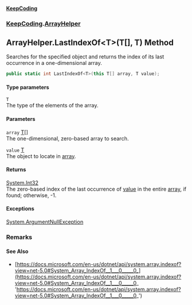 #### [KeepCoding](index.md 'index')
### [KeepCoding](KeepCoding.md 'KeepCoding').[ArrayHelper](ArrayHelper.md 'KeepCoding.ArrayHelper')
## ArrayHelper.LastIndexOf&lt;T&gt;(T[], T) Method
Searches for the specified object and returns the index of its last occurrence in a one-dimensional array.  
```csharp
public static int LastIndexOf<T>(this T[] array, T value);
```
#### Type parameters
<a name='KeepCoding.ArrayHelper.LastIndexOf.T.(T...T).T'></a>
`T`  
The type of the elements of the array.
  
#### Parameters
<a name='KeepCoding.ArrayHelper.LastIndexOf.T.(T...T).array'></a>
`array` [T](ArrayHelper.LastIndexOf.OYY17sU6vzVeMkdPBZvLCA.md#KeepCoding.ArrayHelper.LastIndexOf.T.(T...T).T 'KeepCoding.ArrayHelper.LastIndexOf&lt;T&gt;(T[], T).T')[[]](https://docs.microsoft.com/en-us/dotnet/api/System.Array 'System.Array')  
The one-dimensional, zero-based array to search.
  
<a name='KeepCoding.ArrayHelper.LastIndexOf.T.(T...T).value'></a>
`value` [T](ArrayHelper.LastIndexOf.OYY17sU6vzVeMkdPBZvLCA.md#KeepCoding.ArrayHelper.LastIndexOf.T.(T...T).T 'KeepCoding.ArrayHelper.LastIndexOf&lt;T&gt;(T[], T).T')  
The object to locate in [array](ArrayHelper.LastIndexOf.OYY17sU6vzVeMkdPBZvLCA.md#KeepCoding.ArrayHelper.LastIndexOf.T.(T...T).array 'KeepCoding.ArrayHelper.LastIndexOf&lt;T&gt;(T[], T).array').
  
#### Returns
[System.Int32](https://docs.microsoft.com/en-us/dotnet/api/System.Int32 'System.Int32')  
The zero-based index of the last occurrence of [value](ArrayHelper.LastIndexOf.OYY17sU6vzVeMkdPBZvLCA.md#KeepCoding.ArrayHelper.LastIndexOf.T.(T...T).value 'KeepCoding.ArrayHelper.LastIndexOf&lt;T&gt;(T[], T).value') in the entire [array](ArrayHelper.LastIndexOf.OYY17sU6vzVeMkdPBZvLCA.md#KeepCoding.ArrayHelper.LastIndexOf.T.(T...T).array 'KeepCoding.ArrayHelper.LastIndexOf&lt;T&gt;(T[], T).array'), if found; otherwise, -1.
#### Exceptions
[System.ArgumentNullException](https://docs.microsoft.com/en-us/dotnet/api/System.ArgumentNullException 'System.ArgumentNullException')  
### Remarks
#### See Also
- [https://docs.microsoft.com/en-us/dotnet/api/system.array.indexof?view=net-5.0#System_Array_IndexOf__1___0_____0_](https://docs.microsoft.com/en-us/dotnet/api/system.array.indexof?view=net-5.0#System_Array_IndexOf__1___0_____0_ 'https://docs.microsoft.com/en-us/dotnet/api/system.array.indexof?view=net-5.0#System_Array_IndexOf__1___0_____0_')
